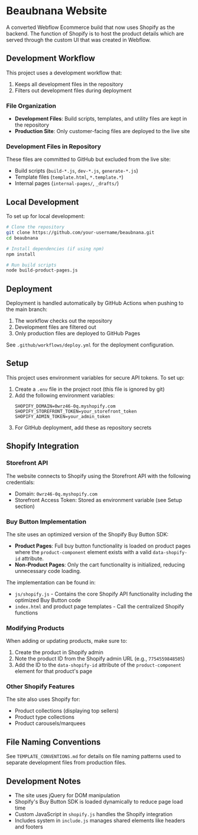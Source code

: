 # Beaubnana Website

A converted Webflow Ecommerce build that now uses Shopify as the backend. The function of Shopify is to host the product details which are served through the custom UI that was created in Webflow.

## Development Workflow

This project uses a development workflow that:
1. Keeps all development files in the repository
2. Filters out development files during deployment

### File Organization

- **Development Files**: Build scripts, templates, and utility files are kept in the repository
- **Production Site**: Only customer-facing files are deployed to the live site

### Development Files in Repository

These files are committed to GitHub but excluded from the live site:
- Build scripts (`build-*.js`, `dev-*.js`, `generate-*.js`)
- Template files (`template.html`, `*.template.*`)
- Internal pages (`internal-pages/`, `_drafts/`)

## Local Development

To set up for local development:

```bash
# Clone the repository
git clone https://github.com/your-username/beaubnana.git
cd beaubnana

# Install dependencies (if using npm)
npm install

# Run build scripts
node build-product-pages.js
```

## Deployment

Deployment is handled automatically by GitHub Actions when pushing to the main branch:

1. The workflow checks out the repository
2. Development files are filtered out
3. Only production files are deployed to GitHub Pages

See `.github/workflows/deploy.yml` for the deployment configuration.

## Setup

This project uses environment variables for secure API tokens. To set up:

1. Create a `.env` file in the project root (this file is ignored by git)
2. Add the following environment variables:
   ```
   SHOPIFY_DOMAIN=0wrz46-0q.myshopify.com
   SHOPIFY_STOREFRONT_TOKEN=your_storefront_token
   SHOPIFY_ADMIN_TOKEN=your_admin_token
   ```
3. For GitHub deployment, add these as repository secrets

## Shopify Integration

### Storefront API

The website connects to Shopify using the Storefront API with the following credentials:

- Domain: `0wrz46-0q.myshopify.com`
- Storefront Access Token: Stored as environment variable (see Setup section)

### Buy Button Implementation

The site uses an optimized version of the Shopify Buy Button SDK:

- **Product Pages**: Full buy button functionality is loaded on product pages where the `product-component` element exists with a valid `data-shopify-id` attribute.
- **Non-Product Pages**: Only the cart functionality is initialized, reducing unnecessary code loading.

The implementation can be found in:
- `js/shopify.js` - Contains the core Shopify API functionality including the optimized Buy Button code
- `index.html` and product page templates - Call the centralized Shopify functions

### Modifying Products

When adding or updating products, make sure to:

1. Create the product in Shopify admin
2. Note the product ID from the Shopify admin URL (e.g., `7754559848505`)
3. Add the ID to the `data-shopify-id` attribute of the `product-component` element for that product's page

### Other Shopify Features

The site also uses Shopify for:

- Product collections (displaying top sellers)
- Product type collections
- Product carousels/marquees

## File Naming Conventions

See `TEMPLATE_CONVENTIONS.md` for details on file naming patterns used to separate development files from production files.

## Development Notes

- The site uses jQuery for DOM manipulation
- Shopify's Buy Button SDK is loaded dynamically to reduce page load time
- Custom JavaScript in `shopify.js` handles the Shopify integration
- Includes system in `include.js` manages shared elements like headers and footers